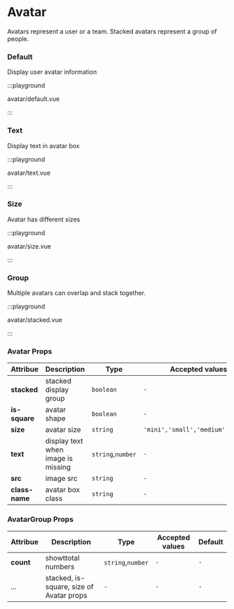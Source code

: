 # Avatar

Avatars represent a user or a team. Stacked avatars represent a group of people.

### Default

Display user avatar information

:::playground

avatar/default.vue

:::

### Text

Display text in avatar box

:::playground

avatar/text.vue

:::

### Size

Avatar has different sizes

:::playground

avatar/size.vue

:::

### Group

Multiple avatars can overlap and stack together.

:::playground

avatar/stacked.vue

:::

### Avatar Props

| Attribue       | Description                        | Type              | Accepted values                   | Default  |
| -------------- | ---------------------------------- | ----------------- | --------------------------------- | -------- |
| **stacked**    | stacked display group              | `boolean`         | `-`                               | `false`  |
| **is-square**  | avatar shape                       | `boolean`         | `-`                               | `false`  |
| **size**       | avatar size                        | `string`          | `'mini','small','medium','large'` | `medium` |
| **text**       | display text when image is missing | `string`,`number` | `-`                               | `-`      |
| **src**        | image src                          | `string`          | `-`                               | `-`      |
| **class-name** | avatar box class                   | `string`          | `-`                               | `-`      |

### AvatarGroup Props

| Attribue  | Description                              | Type              | Accepted values | Default |
| --------- | ---------------------------------------- | ----------------- | --------------- | ------- |
| **count** | showttotal numbers                       | `string`,`number` | `-`             | `-`     |
| ...       | stacked, is-square, size of Avatar props | `-`               | `-`             | `-`     |
